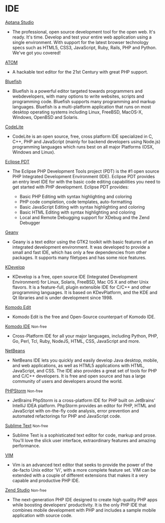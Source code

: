 # IDE #

[Aptana Studio](http://www.aptana.com/)

 * The professional, open source development tool for the open web. It's ready. It's time. Develop and test your entire web application using a single environment. With support for the latest browser technology specs such as HTML5, CSS3, JavaScript, Ruby, Rails, PHP and Python. We've got you covered! 

[ATOM](https://atom.io/)

 * A hackable text editor for the 21st Century with great PHP support.

[Bluefish](http://bluefish.openoffice.nl/index.html)

 * Bluefish is a powerful editor targeted towards programmers and webdevelopers, with many options to write websites, scripts and programming code. Bluefish supports many programming and markup languages. Bluefish is a multi-platform application that runs on most desktop operating systems including Linux, FreeBSD, MacOS-X, Windows, OpenBSD and Solaris.

[CodeLite](http://www.codelite.org/)

 * CodeLite is an open source, free, cross platform IDE specialized in C, C++, PHP and JavaScript (mainly for backend developers using Node.js) programming languages which runs best on all major Platforms (OSX, Windows and Linux).

[Eclipse PDT](https://eclipse.org/pdt/)

 * The Eclipse PHP Development Tools project (PDT) is the #1 open source PHP Integrated Development Environment (IDE). Eclipse PDT provides an entry level IDE for with the basic code editing capabilities you need to get started with PHP development. Eclipse PDT provides:

    * Basic PHP Editing with syntax highlighting and coloring
    * PHP code completion, code templates, auto-formatting
    * Basic JavaScript Editing with syntax highlighting and coloring 
    * Basic HTML Editing with syntax highlighting and coloring 
    * Local and Remote Debugging support for XDebug and the Zend Debugger

[Geany](http://www.geany.org/)

 * Geany is a text editor using the GTK2 toolkit with basic features of an integrated development environment. It was developed to provide a small and fast IDE, which has only a few dependencies from other packages. It supports many filetypes and has some nice features.<F5>

[KDevelop](https://www.kdevelop.org/)

 * KDevelop is a free, open source IDE (Integrated Development Environment) for Linux, Solaris, FreeBSD, Mac OS X and other Unix flavors. It is a feature-full, plugin extensible IDE for C/C++ and other programming languages. It is based on KDevPlatform, and the KDE and Qt libraries and is under development since 1998.

[Komodo Edit](http://komodoide.com/komodo-edit/)

 * Komodo Edit is the free and Open-Source counterpart of Komodo IDE.

[Komodo IDE](http://komodoide.com/) <span class="label label-danger"><small>Non-free</small></span>

 * Cross-Platform IDE for all your major languages, including Python, PHP, Go, Perl, Tcl, Ruby, NodeJS, HTML, CSS, JavaScript and more.

[NetBeans](https://netbeans.org/)

 * NetBeans IDE lets you quickly and easily develop Java desktop, mobile, and web applications, as well as HTML5 applications with HTML, JavaScript, and CSS. The IDE also provides a great set of tools for PHP and C/C++ developers. It is free and open source and has a large community of users and developers around the world. 

[PHPStorm](http://www.jetbrains.com/phpstorm/) <span class="label label-danger"><small>Non-free</small></span>

 * JetBrains PhpStorm is a cross-platform IDE for PHP built on JetBrains' IntelliJ IDEA platform. PhpStorm provides an editor for PHP, HTML and JavaScript with on-the-fly code analysis, error prevention and automated refactorings for PHP and JavaScript code.

[Sublime Text](http://www.sublimetext.com/) <span class="label label-danger"><small>Non-free</small></span>

 * Sublime Text is a sophisticated text editor for code, markup and prose. You'll love the slick user interface, extraordinary features and amazing performance.

[VIM](http://www.vim.org)

 * Vim is an advanced text editor that seeks to provide the power of the de-facto Unix editor 'Vi', with a more complete feature set. VIM can be extended with a couple of different extensions that makes it a very capable and productive PHP IDE.

[Zend Studio](http://www.zend.com/en/products/studio) <span class="label label-danger"><small>Non-free</small></span>

 * The next-generation PHP IDE designed to create high quality PHP apps while boosting developers’ productivity. It is the only PHP IDE that combines mobile development with PHP and includes a sample mobile application with source code.
